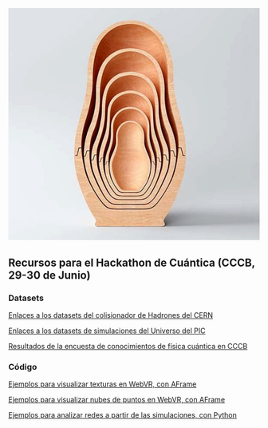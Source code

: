 <p align="center">
  <img src="cuantica.jpg">
</p>

## Recursos para el Hackathon de Cuántica (CCCB, 29-30 de Junio)

### Datasets
[Enlaces a los datasets del colisionador de Hadrones del CERN](datasets/cern)

[Enlaces a los datasets de simulaciones del Universo del PIC](datasets/pic)

[Resultados de la encuesta de conocimientos de física cuántica en CCCB](datasets/cccb)


### Código
[Ejemplos para visualizar texturas en WebVR, con AFrame](codigo/texturas)

[Ejemplos para visualizar nubes de puntos en WebVR, con AFrame](codigo/cloudpoint)

[Ejemplos para analizar redes a partir de las simulaciones, con Python](codigo/redes)

